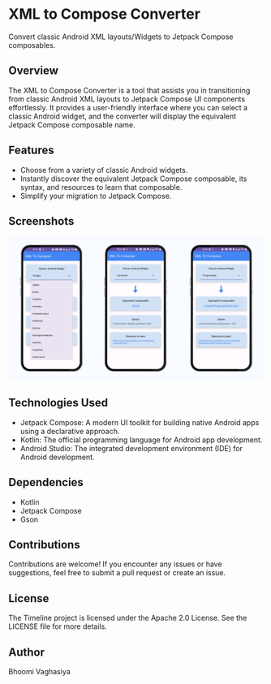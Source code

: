# XML to Compose Converter

Convert classic Android XML layouts/Widgets to Jetpack Compose composables.

## Overview

The XML to Compose Converter is a tool that assists you in transitioning from classic Android XML layouts to Jetpack Compose UI components effortlessly. It provides a user-friendly interface where you can select a classic Android widget, and the converter will display the equivalent Jetpack Compose composable name.

## Features

- Choose from a variety of classic Android widgets.
- Instantly discover the equivalent Jetpack Compose composable, its syntax, and resources to learn that composable.
- Simplify your migration to Jetpack Compose.

## Screenshots

![App Screenshot](/screenshots/screenshot.png)


## Technologies Used

- Jetpack Compose: A modern UI toolkit for building native Android apps using a declarative approach.
- Kotlin: The official programming language for Android app development.
- Android Studio: The integrated development environment (IDE) for Android development.

## Dependencies

- Kotlin
- Jetpack Compose
- Gson

## Contributions

Contributions are welcome! If you encounter any issues or have suggestions, feel free to submit a pull request or create an issue.

## License

The Timeline project is licensed under the Apache 2.0 License. See the LICENSE file for more details.

## Author

Bhoomi Vaghasiya
